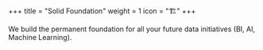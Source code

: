 +++
title = "Solid Foundation"
weight = 1
icon = "🏗️"
+++

We build the permanent foundation for all your future data initiatives (BI, AI, Machine Learning).
